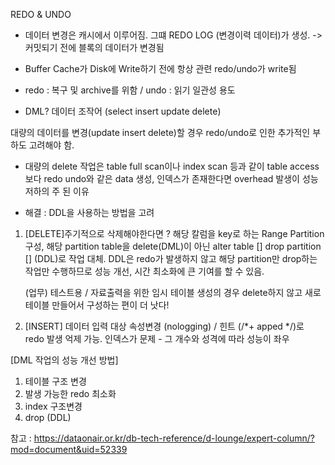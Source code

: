 REDO & UNDO

- 데이터 변경은 캐시에서 이루어짐. 그떄 REDO LOG (변경이력 데이터)가 생성. -> 커밋되기 전에 블록의 데이터가 변경됨

- Buffer Cache가 Disk에 Write하기 전에 항상 관련 redo/undo가 write됨
- redo : 복구 및 archive를 위함 / undo : 읽기 일관성 용도

- DML? 데이터 조작어 (select insert update delete)

대량의 데이터를 변경(update insert delete)할 경우 redo/undo로 인한 추가적인 부하도 고려해야 함.
- 대량의 delete 작업은 table full scan이나 index scan 등과 같이 table access 보다 redo undo와 같은 data 생성, 인덱스가 존재한다면 overhead 발생이 성능 저하의 주 된 이유

- 해결 : DDL을 사용하는 방법을 고려
1. [DELETE]주기적으로 삭제해야한다면 ? 해당 칼럼을 key로 하는 Range Partition 구성, 해당 partition table을 delete(DML)이 아닌 alter table [] drop partition [] (DDL)로 작업 대체. DDL은 redo가 발생하지 않고 해당 partition만 drop하는 작업만 수행하므로 성능 개선, 시간 최소화에 큰 기여를 할 수 있음.
    
     (업무) 테스트용 / 자료출력을 위한 임시 테이블 생성의 경우 delete하지 않고 새로 테이블 만들어서 구성하는 편이 더 낫다! 
2. [INSERT] 데이터 입력 대상 속성변경 (nologging) / 힌트 (/*+ apped */)로 redo 발생 억제 가능. 인덱스가 문제 - 그 개수와 성격에 따라 성능이 좌우

[DML 작업의 성능 개선 방법]
1. 테이블 구조 변경
2. 발생 가능한 redo 최소화
3. index 구조변경
4. drop (DDL)


참고 : https://dataonair.or.kr/db-tech-reference/d-lounge/expert-column/?mod=document&uid=52339

